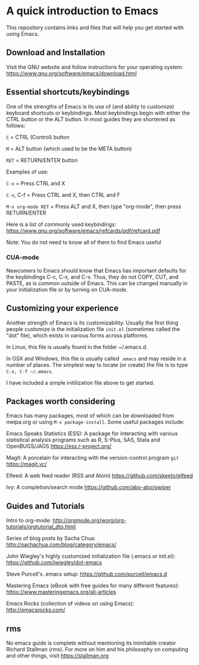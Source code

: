 # A quick introduction to Emacs

This repository contains links and files that will help you get started with using Emacs.

## Download and Installation

Visit the GNU website and follow instructions for your operating system:
https://www.gnu.org/software/emacs/download.html


## Essential shortcuts/keybindings

One of the strengths of Emacs is its use of (and ability to customize) keyboard shortcuts or keybindings. Most keybindings begin with either the CTRL button or the ALT button. In most guides they are shortened as follows:

`C` = CTRL (Control) button

`M` = ALT button (which used to be the META button)

`RET` = RETURN/ENTER button


Examples of use:

`C-x` = Press CTRL and X

`C-x`, C-f = Press CTRL and X, then CTRL and F

`M-x org-mode RET` = Press ALT and X, then type "org-mode", then press RETURN/ENTER


Here is a list of commonly used keybindings: https://www.gnu.org/software/emacs/refcards/pdf/refcard.pdf

Note: You do not need to know all of them to find Emacs useful

### CUA-mode

Newcomers to Emacs should know that Emacs has important defaults for the keybindings C-c, C-x, and C-v. Thus, they do not COPY, CUT, and PASTE, as is common outside of Emacs. This can be changed manually in your initialization file or by turning on CUA-mode.

## Customizing your experience

Another strength of Emacs is its customizability. Usually the first thing people customize is the initialization file `init.el` (sometimes called the "dot" file), which exists in various forms across platforms. 

In Linux, this file is usually found in the folder ~/.emacs.d. 

In OSX and Windows, this file is usually called `.emacs` and may reside in a number of places. The simplest way to locate (or create) the file is to type `C-x, C-f ~/.emacs`. 

I have included a simple initilization file above to get started. 

## Packages worth considering

Emacs has many packages, most of which can be downloaded from melpa.org or using `M-x package-install`. Some useful packages include:

Emacs Speaks Statistics (ESS): A package for interacting with various statistical analysis programs such as R, S-Plus, SAS, Stata and OpenBUGS/JAGS
https://ess.r-project.org/

Magit: A porcelain for interacting with the version-control program `git`
https://magit.vc/

Elfeed: A web feed reader (RSS and Atom)
https://github.com/skeeto/elfeed

Ivy: A completion/search mode
https://github.com/abo-abo/swiper

## Guides and Tutorials

Intro to org-mode: http://orgmode.org/worg/org-tutorials/orgtutorial_dto.html

Series of blog posts by Sacha Chua: http://sachachua.com/blog/category/emacs/

John Wiegley's highly customized initialization file (.emacs or init.el): https://github.com/jwiegley/dot-emacs

Steve Purcell's .emacs setup: https://github.com/purcell/emacs.d

Mastering Emacs (eBook with free guides for many different features): https://www.masteringemacs.org/all-articles

Emacs Rocks (collection of videos on using Emacs): http://emacsrocks.com/

## rms

No emacs guide is complete without mentioning its inimitable creator Richard Stallman (rms). For more on him and his philosophy on computing and other things, visit https://stallman.org
